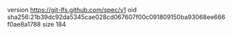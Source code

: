 version https://git-lfs.github.com/spec/v1
oid sha256:21b39dc92da5345cae028cd067607f00c091809150ba93068ee666f0ae8a1788
size 184
